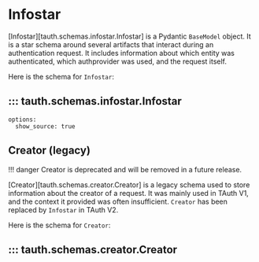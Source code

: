 # Infostar

[Infostar][tauth.schemas.infostar.Infostar] is a Pydantic `BaseModel` object.
It is a star schema around several artifacts that interact during an authentication request.
It includes information about which entity was authenticated, which authprovider was used, and the request itself.

Here is the schema for `Infostar`:

## ::: tauth.schemas.infostar.Infostar
    options:
      show_source: true

## Creator (legacy)

!!! danger
    Creator is deprecated and will be removed in a future release.

[Creator][tauth.schemas.creator.Creator] is a legacy schema used to store information about the creator of a request.
It was mainly used in TAuth V1, and the context it provided was often insufficient.
`Creator` has been replaced by `Infostar` in TAuth V2.

Here is the schema for `Creator`:

## ::: tauth.schemas.creator.Creator

